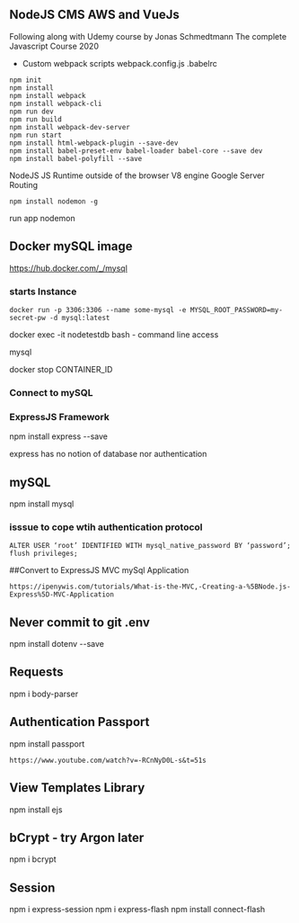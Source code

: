 ## NodeJS CMS AWS and VueJs

Following along with Udemy course by Jonas Schmedtmann
The complete Javascript Course 2020 

- Custom webpack scripts
webpack.config.js
.babelrc 

```
npm init
npm install
npm install webpack
npm install webpack-cli
npm run dev
npm run build
npm install webpack-dev-server
npm run start
npm install html-webpack-plugin --save-dev
npm install babel-preset-env babel-loader babel-core --save dev
npm install babel-polyfill --save

```
NodeJS 
JS Runtime outside of the browser V8 engine Google
Server
Routing

```
npm install nodemon -g
```        
run app nodemon

## Docker mySQL image
https://hub.docker.com/_/mysql

### starts Instance
```
docker run -p 3306:3306 --name some-mysql -e MYSQL_ROOT_PASSWORD=my-secret-pw -d mysql:latest
```

docker exec -it nodetestdb bash - command line access

mysql 

docker stop CONTAINER_ID

### Connect to mySQL

### ExpressJS Framework
npm install express --save

express has no notion of database nor authentication 

## mySQL

npm install mysql

### isssue to cope wtih authentication protocol

```
ALTER USER ‘root’ IDENTIFIED WITH mysql_native_password BY ‘password’;
flush privileges;
```

##Convert to ExpressJS MVC mySql Application  

```https://ipenywis.com/tutorials/What-is-the-MVC,-Creating-a-%5BNode.js-Express%5D-MVC-Application```

## Never commit to git .env
npm install dotenv --save

## Requests
npm i body-parser

## Authentication Passport
npm install passport

``` https://www.youtube.com/watch?v=-RCnNyD0L-s&t=51s ```

## View Templates Library
npm install ejs

## bCrypt - try Argon later 
npm i bcrypt

## Session
npm i express-session
npm i express-flash
npm install connect-flash
